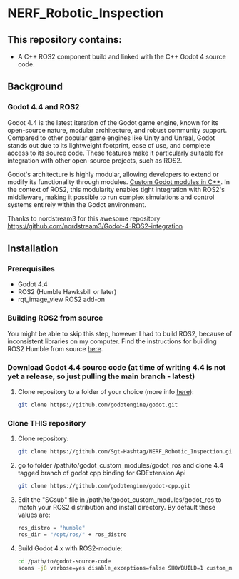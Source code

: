 # NERF_Robotic_Inspection


## This repository contains:

- A C++ ROS2 component build and linked with the C++ Godot 4 source code.


## Background

### Godot 4.4 and ROS2

Godot 4.4 is the latest iteration of the Godot game engine, known for its open-source nature, modular architecture, and robust community support. Compared to other popular game engines like Unity and Unreal, Godot stands out due to its lightweight footprint, ease of use, and complete access to its source code. These features make it particularly suitable for integration with other open-source projects, such as ROS2.

Godot's architecture is highly modular, allowing developers to extend or modify its functionality through modules. [Custom Godot modules in C++](https://docs.godotengine.org/en/stable/contributing/development/core_and_modules/custom_modules_in_cpp.html). In the context of ROS2, this modularity enables tight integration with ROS2's middleware, making it possible to run complex simulations and control systems entirely within the Godot environment.

Thanks to nordstream3 for this awesome repository https://github.com/nordstream3/Godot-4-ROS2-integration

## Installation

### Prerequisites

- Godot 4.4
- ROS2 (Humble Hawksbill or later)
- rqt_image_view ROS2 add-on

### Building ROS2 from source
You might be able to skip this step, however I had to build ROS2, because of inconsistent libraries on my computer.
Find the instructions for building ROS2 Humble from source [here](https://docs.ros.org/en/humble/Installation/Alternatives/Ubuntu-Development-Setup.html).


### Download Godot 4.4 source code (at time of writing 4.4 is not yet a release, so just pulling the main branch - latest)

1. Clone repository to a folder of your choice (more info [here](https://docs.godotengine.org/en/stable/contributing/development/compiling/getting_source.html)):
   ```bash
   git clone https://github.com/godotengine/godot.git

### Clone THIS repository

1. Clone repository:
   ```bash
   git clone https://github.com/Sgt-Hashtag/NERF_Robotic_Inspection.git

2. go to folder /path/to/godot_custom_modules/godot_ros and clone 4.4 tagged branch of godot cpp binding for GDExtension Api
   ```bash
   git clone https://github.com/godotengine/godot-cpp.git

2. Edit the "SCsub" file in /path/to/godot_custom_modules/godot_ros to match your ROS2 distribution and install directory. By default these values are:
   ```bash
   ros_distro = "humble"
   ros_dir = "/opt/ros/" + ros_distro
   
3. Build Godot 4.x with ROS2-module:
   ```bash
   cd /path/to/godot-source-code
   scons -j8 verbose=yes disable_exceptions=false SHOWBUILD=1 custom_modules= ../godot_custom_modules/ platform=linuxbsd

